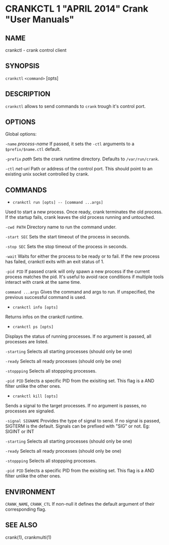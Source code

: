 CRANKCTL 1 "APRIL 2014" Crank "User Manuals"
============================================

NAME
----

crankctl - crank control client

SYNOPSIS
--------

`crankctl` `<command>` [opts]

DESCRIPTION
-----------

`crankctl` allows to send commands to `crank` trough it's control port.

OPTIONS
-------

Global options:

`-name` *process-name*
  If passed, it sets the `-ctl` arguments to a `$prefix/$name.ctl` default.

`-prefix` *path*
  Sets the crank runtime directory. Defaults to `/var/run/crank`.

`-ctl` *net-uri*
  Path or address of the control port. This should point to an existing unix
  socket controlled by crank.

COMMANDS
--------

* `crankctl run [opts] -- [command ...args]`

Used to start a new process. Once ready, crank terminates the old process. If
the startup fails, crank leaves the old process running and untouched.

`-cwd PATH`
  Directory name to run the command under.

`-start SEC`
  Sets the start timeout of the process in seconds.

`-stop SEC`
  Sets the stop timeout of the process in seconds.

`-wait`
  Waits for either the process to be ready or to fail. If the new process has
  failed, crankctl exits with an exit status of 1.

`-pid PID`
  If passed crank will only spawn a new process if the current process matches
  the pid. It's useful to avoid race conditions if multiple tools interact
  with crank at the same time.

`command ...args`
  Gives the command and args to run. If unspecified, the previous successful
  command is used.

* `crankctl info [opts]`

Returns infos on the crankctl runtime.

* `crankctl ps [opts]`

Displays the status of running processes. If no argument is passed, all
processes are listed.

`-starting`
  Selects all starting processes (should only be one)

`-ready`
  Selects all ready processes (should only be one)

`-stoppping`
  Selects all stoppping processes.

`-pid PID`
  Selects a specific PID from the exisiting set. This flag is a AND filter
  unlike the other ones.

* `crankctl kill [opts]`

Sends a signal to the target processes. If no argument is passes, no processes
are signaled.

`-signal SIGNAME`
  Provides the type of signal to send. If no signal is passed, SIGTERM is the
  default. Signals can be prefixed with "SIG" or not. Eg: SIGINT or INT

`-starting`
  Selects all starting processes (should only be one)

`-ready`
  Selects all ready processes (should only be one)

`-stoppping`
  Selects all stoppping processes.

`-pid PID`
  Selects a specific PID from the exisiting set. This flag is a AND filter
  unlike the other ones.

ENVIRONMENT
-----------

`CRANK_NAME`, `CRANK_CTL`
  If non-null it defines the default argument of their corresponding flag.

SEE ALSO
--------

crank(1), crankmulti(1)
